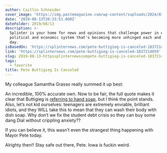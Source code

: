 ```yaml
---
author: Caitlin Schneider
cover_image: 'https://img.pastemagazine.com/wp-content/suploads/2024/03/logo-1200x675-1.jpg'
date: '2019-08-13T20:33:51.000Z'
dateFolder: 2019/08/13
description: >-
  Splinter is your home for news and opinions that challenge power in our
  political and economic system that's becoming more unhinged each and every
  day.
isBasedOn: 'https://splinternews.com/pete-buttigieg-is-canceled-1837214059'
link: 'https://splinternews.com/pete-buttigieg-is-canceled-1837214059'
slug: 2019-08-13-httpssplinternewscompete-buttigieg-is-canceled-1837214059
tags:
  - favorite
title: Pete Buttigieg Is Canceled
---
```

<p>My colleague Samantha Grasso really summed it up best:</p>
<p>An incredible, 100% accurate own. Now to be fair, the full quote makes it clear that Buttigieg is <a href="https://twitter.com/cspan/status/1161357102532763648">referring to hand soap</a>, but I think the point stands. Also, let’s not kid ourselves: teenagers are extremely enviable, brilliant idiots, and they WILL take this to mean that they can wash their body with dish soap. Why don’t we fix the student debt crisis so they can buy some dang Dial without crippling anxiety??</p>
<p>If you can believe it, this wasn’t even the strangest thing happening with Mayor Pete today.</p>
<p>Alrighty then!! Stay safe out there, Pete. Iowa is fuckin weird.</p>
